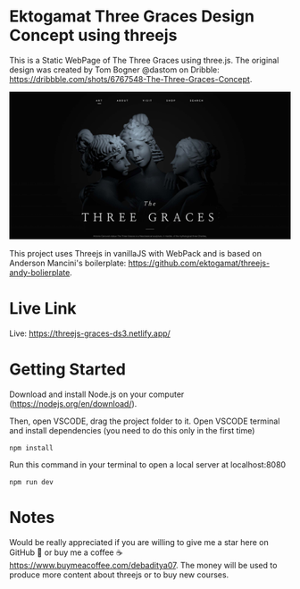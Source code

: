 # Ektogamat Three Graces Design Concept using threejs
<!-- <h4>by Anderson Mancini</h4> -->

This is a Static WebPage of The Three Graces using three.js. The original design was created by Tom Bogner @dastom on Dribble: https://dribbble.com/shots/6767548-The-Three-Graces-Concept.

<img  widht="100%" height="auto" src="static/textures/imageSocial.jpg">

This project uses Threejs in vanillaJS with WebPack and is based on Anderson Mancini's boilerplate: https://github.com/ektogamat/threejs-andy-bolierplate.

# Live Link
Live: https://threejs-graces-ds3.netlify.app/

# Getting Started
Download and install Node.js on your computer (https://nodejs.org/en/download/).

Then, open VSCODE, drag the project folder to it. Open VSCODE terminal and install dependencies (you need to do this only in the first time)
```
npm install
```

Run this command in your terminal to open a local server at localhost:8080
```
npm run dev
```

<!-- # Attribution
Original design created by Tom Bogner @dastom on Dribble: https://dribbble.com/shots/6767548-The-Three-Graces-Concept

The GLTF used in this example was made by 3DLadnik: https://sketchfab.com/3DLadnik

Released as CC-BY-4.0 by Sketchfab: https://sketchfab.com/3d-models/3d-printable-the-three-graces-58e0ae19e2984b86883edc41bf43415a -->

# Notes
Would be really appreciated if you are willing to give me a star here on GitHub 🎉 or buy me a coffee ☕ https://www.buymeacoffee.com/debaditya07. The money will be used to produce more content about threejs or to buy new courses.
